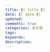 ```yaml
---
title: {{ title }}
date: {{ date }}
updated:
comments: true
categories: 未分类
tags:
keywords:
description:
---
```

